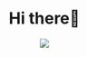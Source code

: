 <h1 align="center">Hi there👋</h1>
<p align="center">
<img src="https://i.giphy.com/media/6NkGGzOgQcAQe9w4ya/giphy.webp"/>
</p>
